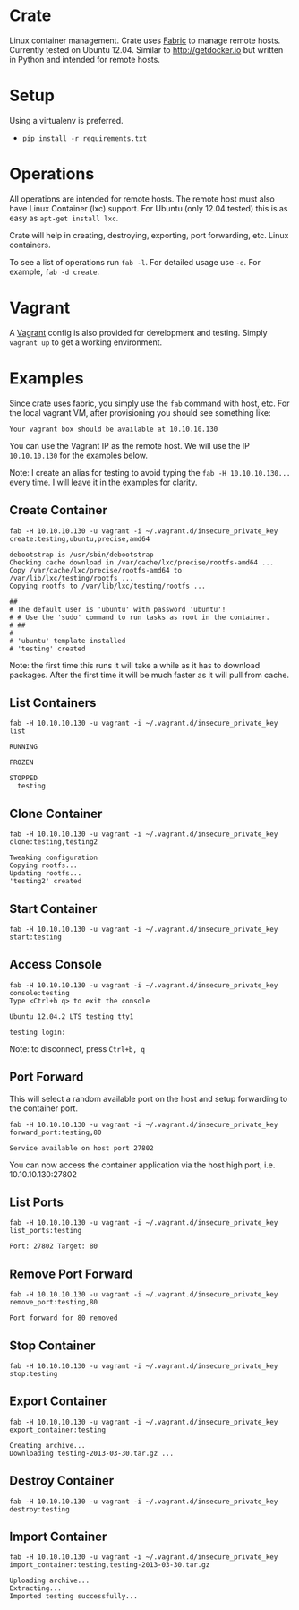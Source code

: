 # Crate
Linux container management.  Crate uses [Fabric](http://fabfile.org) to manage
remote hosts.  Currently tested on Ubuntu 12.04.  Similar to http://getdocker.io
but written in Python and intended for remote hosts.

# Setup
Using a virtualenv is preferred.

* `pip install -r requirements.txt`

# Operations
All operations are intended for remote hosts.  The remote host must also have
Linux Container (lxc) support.  For Ubuntu (only 12.04 tested) this is as easy
as `apt-get install lxc`.

Crate will help in creating, destroying, exporting, port forwarding, etc. Linux
containers.

To see a list of operations run `fab -l`.  For detailed usage use `-d`.  For example,
`fab -d create`.

# Vagrant
A [Vagrant](http://vagrantup.com) config is also provided for development
and testing.  Simply `vagrant up` to get a working environment.

# Examples
Since crate uses fabric, you simply use the `fab` command with host, etc.  For
the local vagrant VM, after provisioning you should see something like:

```
Your vagrant box should be available at 10.10.10.130

```

You can use the Vagrant IP as the remote host.  We will use the IP `10.10.10.130`
for the examples below.

Note: I create an alias for testing to avoid typing the `fab -H 10.10.10.130...`
every time.  I will leave it in the examples for clarity.

## Create Container

```
fab -H 10.10.10.130 -u vagrant -i ~/.vagrant.d/insecure_private_key create:testing,ubuntu,precise,amd64

debootstrap is /usr/sbin/debootstrap
Checking cache download in /var/cache/lxc/precise/rootfs-amd64 ...
Copy /var/cache/lxc/precise/rootfs-amd64 to /var/lib/lxc/testing/rootfs ...
Copying rootfs to /var/lib/lxc/testing/rootfs ...

##
# The default user is 'ubuntu' with password 'ubuntu'!
# # Use the 'sudo' command to run tasks as root in the container.
# ##
#
# 'ubuntu' template installed
# 'testing' created

```

Note: the first time this runs it will take a while as it has to download
packages.  After the first time it will be much faster as it will pull from cache.

## List Containers

```
fab -H 10.10.10.130 -u vagrant -i ~/.vagrant.d/insecure_private_key list

RUNNING

FROZEN

STOPPED
  testing

```

## Clone Container

```
fab -H 10.10.10.130 -u vagrant -i ~/.vagrant.d/insecure_private_key clone:testing,testing2

Tweaking configuration
Copying rootfs...
Updating rootfs...
'testing2' created
```

## Start Container

```
fab -H 10.10.10.130 -u vagrant -i ~/.vagrant.d/insecure_private_key start:testing
```

## Access Console

```
fab -H 10.10.10.130 -u vagrant -i ~/.vagrant.d/insecure_private_key console:testing
Type <Ctrl+b q> to exit the console

Ubuntu 12.04.2 LTS testing tty1

testing login:

```

Note: to disconnect, press `Ctrl+b, q`

## Port Forward
This will select a random available port on the host and setup forwarding to the
container port.

```
fab -H 10.10.10.130 -u vagrant -i ~/.vagrant.d/insecure_private_key forward_port:testing,80

Service available on host port 27802
```

You can now access the container application via the host high port, i.e. 10.10.10.130:27802

## List Ports

```
fab -H 10.10.10.130 -u vagrant -i ~/.vagrant.d/insecure_private_key list_ports:testing

Port: 27802 Target: 80

```

## Remove Port Forward

```
fab -H 10.10.10.130 -u vagrant -i ~/.vagrant.d/insecure_private_key remove_port:testing,80

Port forward for 80 removed
```

## Stop Container

```
fab -H 10.10.10.130 -u vagrant -i ~/.vagrant.d/insecure_private_key stop:testing
```

## Export Container

```
fab -H 10.10.10.130 -u vagrant -i ~/.vagrant.d/insecure_private_key export_container:testing

Creating archive...
Downloading testing-2013-03-30.tar.gz ...
```

## Destroy Container

```
fab -H 10.10.10.130 -u vagrant -i ~/.vagrant.d/insecure_private_key destroy:testing
```

## Import Container

```
fab -H 10.10.10.130 -u vagrant -i ~/.vagrant.d/insecure_private_key import_container:testing,testing-2013-03-30.tar.gz

Uploading archive...
Extracting...
Imported testing successfully...
```

